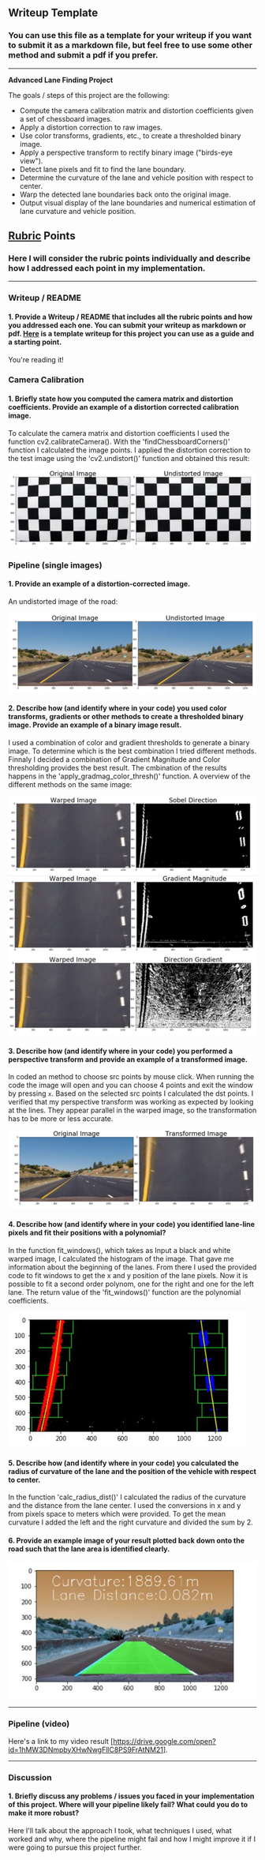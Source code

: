 ## Writeup Template

### You can use this file as a template for your writeup if you want to submit it as a markdown file, but feel free to use some other method and submit a pdf if you prefer.

---

**Advanced Lane Finding Project**

The goals / steps of this project are the following:

* Compute the camera calibration matrix and distortion coefficients given a set of chessboard images.
* Apply a distortion correction to raw images.
* Use color transforms, gradients, etc., to create a thresholded binary image.
* Apply a perspective transform to rectify binary image ("birds-eye view").
* Detect lane pixels and fit to find the lane boundary.
* Determine the curvature of the lane and vehicle position with respect to center.
* Warp the detected lane boundaries back onto the original image.
* Output visual display of the lane boundaries and numerical estimation of lane curvature and vehicle position.

[//]: # (Image References)

[image1]: ./submission_imgs/undistortion.JPG "Undistorted"
[image11]: ./submission_imgs/undistortion_example.JPG "Undistorted example"
[image2]: ./submission_imgs/Sobel_direction.JPG "Sobel Direction"
[image3]: ./submission_imgs/grad_magnitude.JPG "Gradient Magnitude"
[image4]: ./submission_imgs/grad_direction.JPG "Gradient Direction"
[image5]: ./submission_imgs/combined.JPG "Combined"
[image6]: ./submission_imgs/transformed.JPG "Transformed"
[image7]: ./submission_imgs/fit_windows.JPG "Windows_fitted"
[image8]: ./submission_imgs/final.JPG "Final output"
[video1]: ./project_video.mp4 "Video"

## [Rubric](https://review.udacity.com/#!/rubrics/571/view) Points

### Here I will consider the rubric points individually and describe how I addressed each point in my implementation.  

---

### Writeup / README

#### 1. Provide a Writeup / README that includes all the rubric points and how you addressed each one.  You can submit your writeup as markdown or pdf.  [Here](https://github.com/udacity/CarND-Advanced-Lane-Lines/blob/master/writeup_template.md) is a template writeup for this project you can use as a guide and a starting point.  

You're reading it!

### Camera Calibration

#### 1. Briefly state how you computed the camera matrix and distortion coefficients. Provide an example of a distortion corrected calibration image.

To calculate the camera matrix and distortion coefficients I used the function cv2.calibrateCamera().
With the 'findChessboardCorners()' function I calculated the image points. 
I applied the distortion correction to the test image using the 'cv2.undistort()' function and obtained this result:

![alt text][image1]


### Pipeline (single images)

#### 1. Provide an example of a distortion-corrected image.

An undistorted image of the road:

![alt text][image11]

#### 2. Describe how (and identify where in your code) you used color transforms, gradients or other methods to create a thresholded binary image.  Provide an example of a binary image result.

I used a combination of color and gradient thresholds to generate a binary image. To determine which is the best combination I tried different methods.
Finnaly I decided a combination of Gradient Magnitude and Color thresholding provides the best result. The cmbination of the results happens in the 'apply_gradmag_color_thresh()' function.
A overview of the different methods on the same image:

![alt text][image2]
![alt text][image3]
![alt text][image4]

#### 3. Describe how (and identify where in your code) you performed a perspective transform and provide an example of a transformed image.


In coded an method to choose src points by mouse click. When running the code the image will open and you can choose 4 points and exit the window by pressing `x`.
Based on the selected src points I calculated the dst points.
I verified that my perspective transform was working as expected by looking at the lines. They appear parallel in the warped image, so the transformation has to be more or less accurate.


![alt text][image6]

#### 4. Describe how (and identify where in your code) you identified lane-line pixels and fit their positions with a polynomial?

In the function fit_windows(), which takes as Input a black and white warped image, I calculated the histogram of the image. That gave me information about the beginning of the lanes. From there I used the provided code to fit windows to get the x and y position of the lane pixels.
Now it is possible to fit a second order polynom, one for the right and one for the left lane. The return value of the 'fit_windows()' function are the polynomial coefficients.

![alt text][image7]

#### 5. Describe how (and identify where in your code) you calculated the radius of curvature of the lane and the position of the vehicle with respect to center.

In the function  'calc_radius_dist()' I calculated the radius of the curvature and the distance from the lane center.
I used the conversions in x and y from pixels space to meters which were provided. To get the mean curvature I added the left and the right curvature and divided the sum by 2.

#### 6. Provide an example image of your result plotted back down onto the road such that the lane area is identified clearly.

![alt text][image8]

---

### Pipeline (video)

Here's a link to my video result [https://drive.google.com/open?id=1hMW3DNmpbyXHwNwgFllC8PS9FrAtNM21].

---

### Discussion

#### 1. Briefly discuss any problems / issues you faced in your implementation of this project.  Where will your pipeline likely fail?  What could you do to make it more robust?

Here I'll talk about the approach I took, what techniques I used, what worked and why, where the pipeline might fail and how I might improve it if I were going to pursue this project further.  
